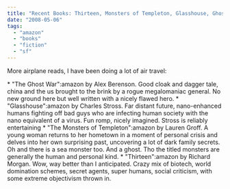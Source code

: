 ```yaml
---
title: "Recent Books: Thirteen, Monsters of Templeton, Glasshouse, Ghost War"
date: "2008-05-06"
tags: 
  - "amazon"
  - "books"
  - "fiction"
  - "sf"
---
```


More airplane reads, I have been doing a lot of air travel:

\* "The Ghost War":amazon by Alex Berenson. Good cloak and dagger tale, china and the us brought to the brink by a rogue megalomaniac general. No new ground here but well written with a nicely flawed hero. \* "Glasshouse":amazon by Charles Stross. Far distant future, nano-enhanced humans fighting off bad guys who are infecting human society with the nano equivalent of a virus. Fun romp, nicely imagined. Stross is reliably entertaining \* "The Monsters of Templeton":amazon by Lauren Groff. A young woman returns to her hometown in a moment of personal crisis and delves into her own surprising past, uncovering a lot of dark family secrets. Oh and there is a sea monster too. And a ghost. Tho the titled monsters are generally the human and personal kind. \* "Thirteen":amazon by Richard Morgan. Wow, way better than I anticipated. Crazy mix of biotech, world domination schemes, secret agents, super humans, social criticism, with some extreme objectivism thrown in.

